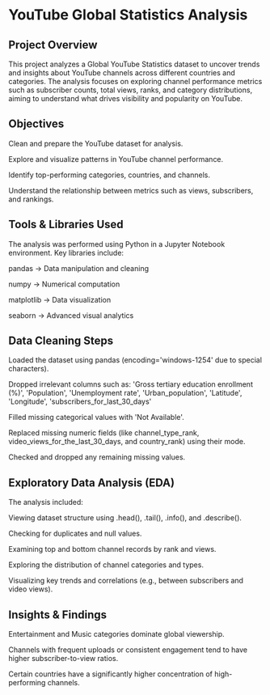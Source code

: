 # YouTube Global Statistics Analysis
## Project Overview

This project analyzes a Global YouTube Statistics dataset to uncover trends and insights about YouTube channels across different countries and categories.
The analysis focuses on exploring channel performance metrics such as subscriber counts, total views, ranks, and category distributions, aiming to understand what drives visibility and popularity on YouTube.

## Objectives

Clean and prepare the YouTube dataset for analysis.

Explore and visualize patterns in YouTube channel performance.

Identify top-performing categories, countries, and channels.

Understand the relationship between metrics such as views, subscribers, and rankings.

## Tools & Libraries Used

The analysis was performed using Python in a Jupyter Notebook environment.
Key libraries include:

pandas → Data manipulation and cleaning

numpy → Numerical computation

matplotlib → Data visualization

seaborn → Advanced visual analytics

## Data Cleaning Steps

Loaded the dataset using pandas (encoding='windows-1254' due to special characters).

Dropped irrelevant columns such as:
'Gross tertiary education enrollment (%)', 'Population', 
'Unemployment rate', 'Urban_population', 'Latitude', 'Longitude',
'subscribers_for_last_30_days'

Filled missing categorical values with 'Not Available'.

Replaced missing numeric fields (like channel_type_rank, video_views_for_the_last_30_days, and country_rank) using their mode.

Checked and dropped any remaining missing values.

## Exploratory Data Analysis (EDA)
The analysis included:

Viewing dataset structure using .head(), .tail(), .info(), and .describe().

Checking for duplicates and null values.

Examining top and bottom channel records by rank and views.

Exploring the distribution of channel categories and types.

Visualizing key trends and correlations (e.g., between subscribers and video views).

## Insights & Findings

Entertainment and Music categories dominate global viewership.

Channels with frequent uploads or consistent engagement tend to have higher subscriber-to-view ratios.

Certain countries have a significantly higher concentration of high-performing channels.